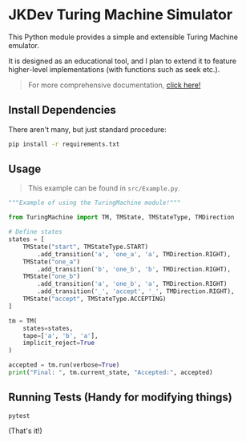 # JKDev Turing Machine Simulator

This Python module provides a simple and extensible Turing Machine emulator.

It is designed as an educational tool, and I plan to extend it to feature higher-level implementations (with functions such as seek etc.).

> For more comprehensive documentation, [click here!](./docs/TuringMachine.md)

## Install Dependencies
There aren't many, but just standard procedure:
``` bash
pip install -r requirements.txt
```

## Usage
> This example can be found in `src/Example.py`.

``` python
"""Example of using the TuringMachine module!"""

from TuringMachine import TM, TMState, TMStateType, TMDirection

# Define states
states = [
    TMState("start", TMStateType.START)
        .add_transition('a', 'one_a', 'a', TMDirection.RIGHT),
    TMState("one_a")
        .add_transition('b', 'one_b', 'b', TMDirection.RIGHT),
    TMState("one_b")
        .add_transition('a', 'one_b', 'a', TMDirection.RIGHT)
        .add_transition('_', 'accept', '_', TMDirection.RIGHT),
    TMState("accept", TMStateType.ACCEPTING)
]

tm = TM(
    states=states,
    tape=['a', 'b', 'a'],
    implicit_reject=True
)

accepted = tm.run(verbose=True)
print("Final: ", tm.current_state, "Accepted:", accepted)
```

## Running Tests (Handy for modifying things)
```
pytest
```

(That's it!)